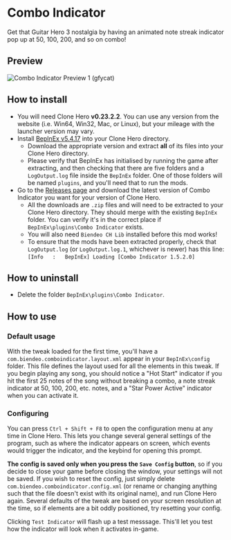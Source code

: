 # Combo Indicator
Get that Guitar Hero 3 nostalgia by having an animated note streak indicator pop up at 50, 100, 200, and so on combo!

## Preview
![Combo Indicator Preview 1 (gfycat)](https://giant.gfycat.com/GreenThickIndianrockpython.gif)

## How to install
- You will need Clone Hero **v0.23.2.2**. You can use any version from the website (i.e. Win64, Win32, Mac, or Linux), but your mileage with the launcher version may vary.
- Install [BepInEx v5.4.17](https://github.com/BepInEx/BepInEx/releases/tag/v5.4.17) into your Clone Hero directory.
  - Download the appropriate version and extract **all** of its files into your Clone Hero directory.
  - Please verify that BepInEx has initialised by running the game after extracting, and then checking that there are five folders and a `LogOutput.log` file inside the `BepInEx` folder. One of those folders will be named `plugins`, and you'll need that to run the mods.
- Go to the [Releases page](https://github.com/Biendeo/My-Clone-Hero-Tweaks/releases) and download the latest version of Combo Indicator you want for your version of Clone Hero.
    - All the downloads are `.zip` files and will need to be extracted to your Clone Hero directory. They should merge with the existing `BepInEx` folder. You can verify it's in the correct place if `BepInEx\plugins\Combo Indicator` exists.
    - You will also need `Biendeo CH Lib` installed before this mod works!
    - To ensure that the mods have been extracted properly, check that `LogOutput.log` (or `LogOutput.log.1`, whichever is newer) has this line: `[Info   :   BepInEx] Loading [Combo Indicator 1.5.2.0]`

## How to uninstall
- Delete the folder `BepInEx\plugins\Combo Indicator`.

## How to use
### Default usage
With the tweak loaded for the first time, you'll have a `com.biendeo.comboindicator.layout.xml` appear in your `BepInEx\config` folder. This file defines the layout used for all the elements in this tweak. If you begin playing any song, you should notice a "Hot Start" indicator if you hit the first 25 notes of the song without breaking a combo, a note streak indicator at 50, 100, 200, etc. notes, and a "Star Power Active" indicator when you can activate it.

### Configuring
You can press `Ctrl + Shift + F8` to open the configuration menu at any time in Clone Hero. This lets you change several general settings of the program, such as where the indicator appears on screen, which events would trigger the indicator, and the keybind for opening this prompt.

**The config is saved only when you press the `Save Config` button**, so if you decide to close your game before closing the window, your settings will not be saved. If you wish to reset the config, just simply delete `com.biendeo.comboindicator.config.xml` (or rename or changing anything such that the file doesn't exist with its original name), and run Clone Hero again. Several defaults of the tweak are based on your screen resolution at the time, so if elements are a bit oddly positioned, try resetting your config.

Clicking `Test Indicator` will flash up a test messsage. This'll let you test how the indicator will look when it activates in-game.